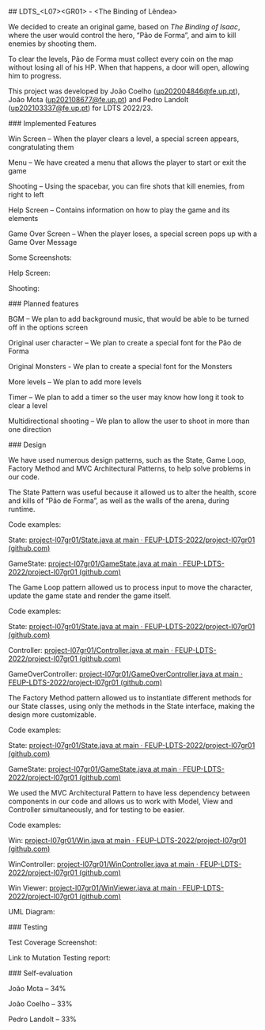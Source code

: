 \#\# LDTS_\<L07\>\<GR01\> - \<The Binding of Lêndea\>

We decided to create an original game, based on *The Binding of Isaac*, where the user would control the hero, “Pão de Forma”, and aim to kill enemies by shooting them.

To clear the levels, Pão de Forma must collect every coin on the map without losing all of his HP. When that happens, a door will open, allowing him to progress.

This project was developed by João Coelho ([up202004846@fe.up.pt](mailto:up202004846@fe.up.pt)), João Mota ([up202108677@fe.up.pt](mailto:up202108677@fe.up.pt)) and Pedro Landolt ([up202103337@fe.up.pt](mailto:up202103337@fe.up.pt)) for LDTS 2022/23.

\#\#\# Implemented Features

Win Screen – When the player clears a level, a special screen appears, congratulating them

Menu – We have created a menu that allows the player to start or exit the game

Shooting – Using the spacebar, you can fire shots that kill enemies, from right to left

Help Screen – Contains information on how to play the game and its elements

Game Over Screen – When the player loses, a special screen pops up with a Game Over Message

Some Screenshots:

Help Screen:



Shooting: 

\#\#\# Planned features

BGM – We plan to add background music, that would be able to be turned off in the options screen

Original user character – We plan to create a special font for the Pão de Forma

Original Monsters - We plan to create a special font for the Monsters

More levels – We plan to add more levels

Timer – We plan to add a timer so the user may know how long it took to clear a level

Multidirectional shooting – We plan to allow the user to shoot in more than one direction



\#\#\# Design

We have used numerous design patterns, such as the State, Game Loop, Factory Method and MVC Architectural Patterns, to help solve problems in our code.

The State Pattern was useful because it allowed us to alter the health, score and kills of “Pão de Forma”, as well as the walls of the arena, during runtime.

Code examples:

State: [project-l07gr01/State.java at main · FEUP-LDTS-2022/project-l07gr01 (github.com)](https://github.com/FEUP-LDTS-2022/project-l07gr01/blob/main/src/main/java/com/aor/lendea/states/State.java)

GameState: [project-l07gr01/GameState.java at main · FEUP-LDTS-2022/project-l07gr01 (github.com)](https://github.com/FEUP-LDTS-2022/project-l07gr01/blob/main/src/main/java/com/aor/lendea/states/GameState.java)

The Game Loop pattern allowed us to process input to move the character, update the game state and render the game itself.

Code examples:

State: [project-l07gr01/State.java at main · FEUP-LDTS-2022/project-l07gr01 (github.com)](https://github.com/FEUP-LDTS-2022/project-l07gr01/blob/main/src/main/java/com/aor/lendea/states/State.java)

Controller: [project-l07gr01/Controller.java at main · FEUP-LDTS-2022/project-l07gr01 (github.com)](https://github.com/FEUP-LDTS-2022/project-l07gr01/blob/main/src/main/java/com/aor/lendea/controller/Controller.java)

GameOverController: [project-l07gr01/GameOverController.java at main · FEUP-LDTS-2022/project-l07gr01 (github.com)](https://github.com/FEUP-LDTS-2022/project-l07gr01/blob/main/src/main/java/com/aor/lendea/controller/menu/GameOverController.java)

The Factory Method pattern allowed us to instantiate different methods for our State classes, using only the methods in the State interface, making the design more customizable.

Code examples:

State: [project-l07gr01/State.java at main · FEUP-LDTS-2022/project-l07gr01 (github.com)](https://github.com/FEUP-LDTS-2022/project-l07gr01/blob/main/src/main/java/com/aor/lendea/states/State.java)

GameState: [project-l07gr01/GameState.java at main · FEUP-LDTS-2022/project-l07gr01 (github.com)](https://github.com/FEUP-LDTS-2022/project-l07gr01/blob/main/src/main/java/com/aor/lendea/states/GameState.java)

We used the MVC Architectural Pattern to have less dependency between components in our code and allows us to work with Model, View and Controller simultaneously, and for testing to be easier.

Code examples:

Win: [project-l07gr01/Win.java at main · FEUP-LDTS-2022/project-l07gr01 (github.com)](https://github.com/FEUP-LDTS-2022/project-l07gr01/blob/main/src/main/java/com/aor/lendea/model/win/Win.java)

WinController: [project-l07gr01/WinController.java at main · FEUP-LDTS-2022/project-l07gr01 (github.com)](https://github.com/FEUP-LDTS-2022/project-l07gr01/blob/main/src/main/java/com/aor/lendea/controller/menu/WinController.java)

Win Viewer: [project-l07gr01/WinViewer.java at main · FEUP-LDTS-2022/project-l07gr01 (github.com)](https://github.com/FEUP-LDTS-2022/project-l07gr01/blob/main/src/main/java/com/aor/lendea/viewer/win/WinViewer.java)

UML Diagram:



\#\#\# Testing

Test Coverage Screenshot:



Link to Mutation Testing report:

\#\#\# Self-evaluation

João Mota – 34%

João Coelho – 33%

Pedro Landolt – 33%
